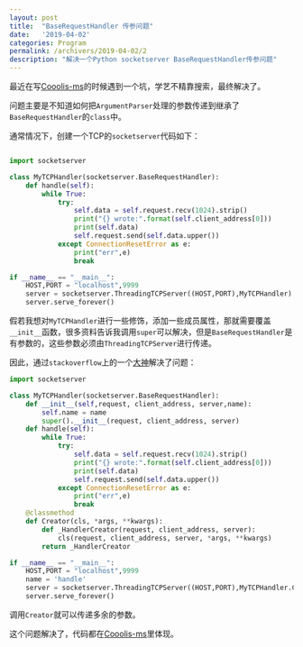```yaml
---
layout: post
title:  "BaseRequestHandler 传参问题"
date:   '2019-04-02'
categories: Program
permalink: /archivers/2019-04-02/2
description: "解决一个Python socketserver BaseRequestHandler传参问题"
---
```


最近在写[Cooolis-ms](https://github.com/Rvn0xsy/Cooolis-ms)的时候遇到一个坑，学艺不精靠搜索，最终解决了。

问题主要是不知道如何把`ArgumentParser`处理的参数传递到继承了`BaseRequestHandler`的`class`中。

通常情况下，创建一个TCP的`socketserver`代码如下：

```python

import socketserver

class MyTCPHandler(socketserver.BaseRequestHandler):
    def handle(self):
        while True:
            try:
                self.data = self.request.recv(1024).strip()
                print("{} wrote:".format(self.client_address[0]))
                print(self.data)
                self.request.send(self.data.upper())
            except ConnectionResetError as e:
                print("err",e)
                break

if __name__ == "__main__":
    HOST,PORT = "localhost",9999
    server = socketserver.ThreadingTCPServer((HOST,PORT),MyTCPHandler)
    server.serve_forever() 
```

假若我想对`MyTCPHandler`进行一些修饰，添加一些成员属性，那就需要覆盖`__init__`函数，很多资料告诉我调用`super`可以解决，但是`BaseRequestHandler`是有参数的，这些参数必须由`ThreadingTCPServer`进行传递。

因此，通过`stackoverflow`上的一个[大神](https://stackoverflow.com/questions/6875599/with-python-socketserver-how-can-i-pass-a-variable-to-the-constructor-of-the-han)解决了问题：


```python
import socketserver

class MyTCPHandler(socketserver.BaseRequestHandler):
    def __init__(self,request, client_address, server,name):
        self.name = name
        super().__init__(request, client_address, server)
    def handle(self):
        while True:
            try:
                self.data = self.request.recv(1024).strip()
                print("{} wrote:".format(self.client_address[0]))
                print(self.data)
                self.request.send(self.data.upper())
            except ConnectionResetError as e:
                print("err",e)
                break
    @classmethod
    def Creator(cls, *args, **kwargs):
        def _HandlerCreator(request, client_address, server):
            cls(request, client_address, server, *args, **kwargs)
        return _HandlerCreator

if __name__ == "__main__":
    HOST,PORT = "localhost",9999
    name = 'handle'
    server = socketserver.ThreadingTCPServer((HOST,PORT),MyTCPHandler.Creator(name))
    server.serve_forever()
```

调用`Creator`就可以传递多余的参数。

这个问题解决了，代码都在[Cooolis-ms](https://github.com/Rvn0xsy/Cooolis-ms)里体现。